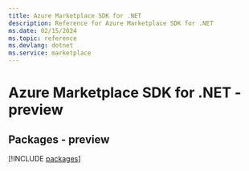 ```yaml
---
title: Azure Marketplace SDK for .NET
description: Reference for Azure Marketplace SDK for .NET
ms.date: 02/15/2024
ms.topic: reference
ms.devlang: dotnet
ms.service: marketplace
---
```

# Azure Marketplace SDK for .NET - preview
## Packages - preview
[!INCLUDE [packages](marketplace-index.md)]
